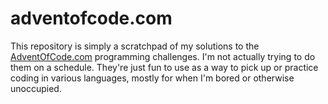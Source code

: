 # adventofcode.com

This repository is simply a scratchpad of my solutions to the [AdventOfCode.com](https://adventofcode.com/) programming challenges. I'm not actually trying to do them on a schedule. They're just fun to use as a way to pick up or practice coding in various languages, mostly for when I'm bored or otherwise unoccupied.
